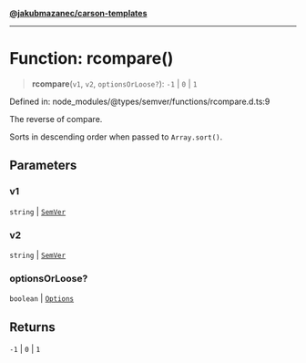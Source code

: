 [**@jakubmazanec/carson-templates**](../../../../README.md)

---

# Function: rcompare()

> **rcompare**(`v1`, `v2`, `optionsOrLoose?`): `-1` \| `0` \| `1`

Defined in: node_modules/@types/semver/functions/rcompare.d.ts:9

The reverse of compare.

Sorts in descending order when passed to `Array.sort()`.

## Parameters

### v1

`string` | [`SemVer`](../classes/SemVer.md)

### v2

`string` | [`SemVer`](../classes/SemVer.md)

### optionsOrLoose?

`boolean` | [`Options`](../interfaces/Options.md)

## Returns

`-1` \| `0` \| `1`
